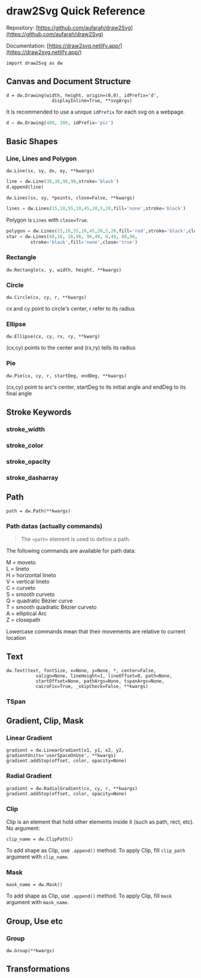 # draw2Svg Quick Reference

Repository: [https://github.com/aufarah/draw2Svg](https://github.com/aufarah/draw2Svg)

Documentation: [https://draw2svg.netlify.app/](https://draw2svg.netlify.app/)

```
import draw2Svg as dw
```

## Canvas and Document Structure
```
d = dw.Drawing(width, height, origin=(0,0), idPrefix='d',
                 displayInline=True, **svgArgs)
```

It is recommended to use a unique `idPrefix` for each svg on a webpage.

```python
d = dw.Drawing(400, 300, idPrefix='pic')
```


## Basic Shapes

### Line, Lines and Polygon

```
dw.Line(sx, sy, dx, ey, **kwargs)
```
```python
line = dw.Line(30,30,90,90,stroke='black')
d.append(line)
```

```
dw.Lines(sx, sy, *points, close=False, **kwargs)
```

```python
lines = dw.Lines(15,10,55,10,45,20,5,20,fill='none',stroke='black')
```

Polygon is `Lines` with `close=True`.

```python
polygon = dw.Lines(15,10,55,10,45,20,5,20,fill='red',stroke='black',close='true')
star = dw.Lines(48,16, 16,96, 96,48, 0,48, 88,96,
         stroke='black',fill='none',close='true')
```



### Rectangle
```
dw.Rectangle(x, y, width, height, **kwargs)
```


### Circle
```
dw.Circle(cx, cy, r, **kwargs)
```
cx and cy point to circle's center, r refer to its radius


### Ellipse
```
dw.Ellipse(cx, cy, rx, ry, **kwarg)
```
(cx,cy) points to the center and (rx,ry) tells its radius


### Pie
```
dw.Pie(cx, cy, r, startDeg, endDeg, **kwargs)
```
(cx,cy) point to arc's center, startDeg to its initial angle and endDeg to its final angle



## Stroke Keywords

### stroke_width

### stroke_color

### stroke_opacity

### stroke_dasharray


## Path
```
path = dw.Path(**kwargs)
```


### Path datas (actually commands)

>The `<path>` element is used to define a path.  
>  
The following commands are available for path data:  
>  
M = moveto  
L = lineto  
H = horizontal lineto  
V = vertical lineto  
C = curveto  
S = smooth curveto  
Q = quadratic Bézier curve  
T = smooth quadratic Bézier curveto  
A = elliptical Arc  
Z = closepath  
>
Lowercase commands mean that their movements are relative to current location



## Text
```
dw.Text(text, fontSize, x=None, y=None, *, center=False,
           valign=None, lineHeight=1, lineOffset=0, path=None,
           startOffset=None, pathArgs=None, tspanArgs=None,
           cairoFix=True, _skipCheck=False, **kwargs)
```

### TSpan


## Gradient, Clip, Mask

### Linear Gradient
```
gradient = dw.LinearGradient(x1, y1, x2, y2, gradientUnits='userSpaceOnUse', **kwargs)
gradient.addStop(offset, color, opacity=None)
```


### Radial Gradient
```
gradient = dw.RadialGradient(cx, cy, r, **kwargs)
gradient.addStop(offset, color, opacity=None)
```

### Clip

Clip is an element that hold other elements inside it (such as path, rect, etc). No argument:

```
clip_name = dw.ClipPath()
```

To add shape as Clip, use `.append()` method.
To apply Clip, fill `clip_path` argument with `clip_name`.


### Mask
```
mask_name = dw.Mask()
```

To add shape as Clip, use `.append()` method.
To apply Clip, fill `mask` argument with `mask_name`.





## Group, Use etc

### Group
```
dw.Group(**kwargs)
```


## Transformations


